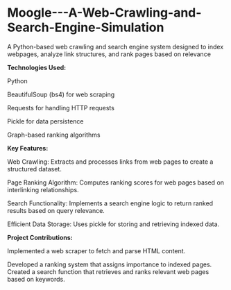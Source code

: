 # Moogle---A-Web-Crawling-and-Search-Engine-Simulation
A Python-based web crawling and search engine system designed to index webpages, analyze link structures, and rank pages based on relevance

**Technologies Used:**

Python

BeautifulSoup (bs4) for web scraping

Requests for handling HTTP requests

Pickle for data persistence

Graph-based ranking algorithms

**Key Features:**

Web Crawling: Extracts and processes links from web pages to create a structured dataset.

Page Ranking Algorithm: Computes ranking scores for web pages based on interlinking relationships.

Search Functionality: Implements a search engine logic to return ranked results based on query relevance.

Efficient Data Storage: Uses pickle for storing and retrieving indexed data.

**Project Contributions:**

Implemented a web scraper to fetch and parse HTML content.

Developed a ranking system that assigns importance to indexed pages.
Created a search function that retrieves and ranks relevant web pages based on keywords.
